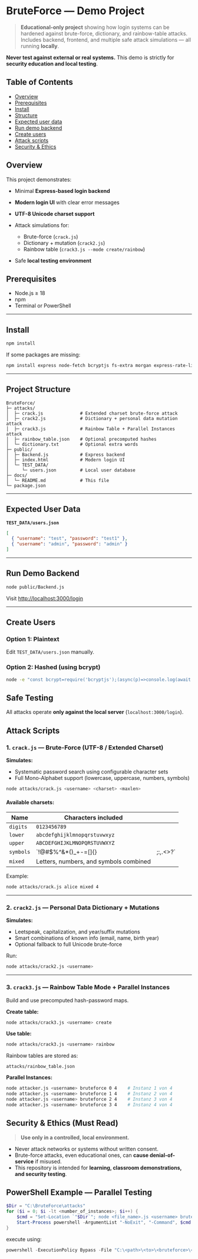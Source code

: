 # BruteForce — Demo Project

> **Educational-only project** showing how login systems can be hardened against brute-force, dictionary, and rainbow-table attacks.
> Includes backend, frontend, and multiple safe attack simulations — all running **locally**.

**Never test against external or real systems.**
This demo is strictly for **security education and local testing**.

## Table of Contents

* [Overview](#overview)
* [Prerequisites](#prerequisites)
* [Install](#install)
* [Structure](#project-structure)
* [Expected user data](#expected-user-data)
* [Run demo backend](#run-demo-backend)
* [Create users](#create-users)
* [Attack scripts](#attack-scripts)
* [Security & Ethics](#security--ethics-must-read)

## Overview

This project demonstrates:

* Minimal **Express-based login backend**
* **Modern login UI** with clear error messages
* **UTF-8 Unicode charset support**
* Attack simulations for:

  * Brute-force (`crack.js`)
  * Dictionary + mutation (`crack2.js`)
  * Rainbow table (`crack3.js --mode create/rainbow`)
* Safe **local testing environment**

## Prerequisites

* Node.js ≥ 18
* npm
* Terminal or PowerShell

---

## Install

```bash
npm install
```

If some packages are missing:

```bash
npm install express node-fetch bcryptjs fs-extra morgan express-rate-limit
```

---

## Project Structure

```
BruteForce/
├─ attacks/
│  ├─ crack.js              # Extended charset brute-force attack
│  ├─ crack2.js             # Dictionary + personal data mutation attack
│  ├─ crack3.js             # Rainbow Table + Parallel Instances attack
│  ├─ rainbow_table.json    # Optional precomputed hashes
│  └─ dictionary.txt        # Optional extra words
├─ public/
│  ├─ Backend.js            # Express backend
│  ├─ index.html            # Modern login UI
│  └─ TEST_DATA/
│     └─ users.json         # Local user database
├─ docs/
│  └─ README.md             # This file
└─ package.json
```

---

## Expected User Data

**`TEST_DATA/users.json`**

```json
[
  { "username": "test", "password": "test1" },
  { "username": "admin", "password": "admin" }
]
```

---

## Run Demo Backend

```bash
node public/Backend.js
```

Visit [http://localhost:3000/login](http://localhost:3000/login)

---

## Create Users

### Option 1: Plaintext

Edit `TEST_DATA/users.json` manually.

### Option 2: Hashed (using bcrypt)

```bash
node -e "const bcrypt=require('bcryptjs');(async(p)=>console.log(await bcrypt.hash(p,10)))(process.argv[1])" "MyS3cret!"
```

## Safe Testing

All attacks operate **only against the local server** (`localhost:3000/login`).

## Attack Scripts

### 1. `crack.js` — Brute-Force (UTF-8 / Extended Charset)

**Simulates:**

* Systematic password search using configurable character sets
* Full Mono-Alphabet support (lowercase, uppercase, numbers, symbols)

```bash
node attacks/crack.js <username> <charset> <maxlen>
```

#### Available charsets:

| Name      | Characters included                    |          |
| --------- | -------------------------------------- | -------- |
| `digits`  | `0123456789`                           |          |
| `lower`   | `abcdefghijklmnopqrstuvwxyz`           |          |
| `upper`   | `ABCDEFGHIJKLMNOPQRSTUVWXYZ`           |          |
| `symbols` | `!@#$%^&*()_+-=[]{}                    | ;:,.<>?` |
| `mixed`   | Letters, numbers, and symbols combined |          |

Example:

```bash
node attacks/crack.js alice mixed 4
```

---

### 2. `crack2.js` — Personal Data Dictionary + Mutations

**Simulates:**

* Leetspeak, capitalization, and year/suffix mutations
* Smart combinations of known info (email, name, birth year)
* Optional fallback to full Unicode brute-force

Run:

```bash
node attacks/crack2.js <username>
```

---

### 3. `crack3.js` — Rainbow Table Mode + Parallel Instances

Build and use precomputed hash-password maps.

**Create table:**

```bash
node attacks/crack3.js <username> create
```

**Use table:**

```bash
node attacks/crack3.js <username> rainbow
```

Rainbow tables are stored as:

```
attacks/rainbow_table.json
```

**Parallel Instances:**

```bash
node attacker.js <username> bruteforce 0 4    # Instanz 1 von 4
node attacker.js <username> bruteforce 1 4    # Instanz 2 von 4
node attacker.js <username> bruteforce 2 4    # Instanz 3 von 4
node attacker.js <username> bruteforce 3 4    # Instanz 4 von 4
```

## Security & Ethics (Must Read)

> **Use only in a controlled, local environment.**

* Never attack networks or systems without written consent.
* Brute-force attacks, even educational ones, can **cause denial-of-service** if misused.
* This repository is intended for **learning, classroom demonstrations, and security testing**.

## PowerShell Example — Parallel Testing

```powershell
$Dir = "C:\BruteForce\attacks"
for ($i = 0; $i -lt <number_of_instances>; $i++) {
    $cmd = "Set-Location `"$Dir`"; node <file_name>.js <username> bruteforce $i <number_of_instances>"
    Start-Process powershell -ArgumentList "-NoExit", "-Command", $cmd
}
```

execute using:
```powershell
powershell -ExecutionPolicy Bypass -File "C:\<path>\<to>\<bruteforce>\<project>\BruteForce\attacks\<file_name>.ps1"
```
